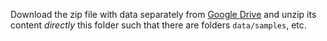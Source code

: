 Download the zip file with data separately from [Google Drive](https://drive.google.com/file/d/1-1VIHfi4s_bxiRvk9-cKdlnl4DaF_YzM/view?usp=sharing) and unzip its content *directly* this folder such that there are folders `data/samples`, etc.